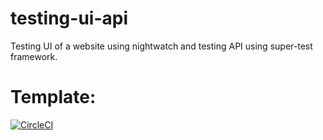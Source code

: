 # testing-ui-api
Testing UI of a website using nightwatch and testing API using super-test framework.

# Template:
[![CircleCI](https://circleci.com/gh/cci-8khhgk/testing-ui-api-3.svg?style=svg)](https://app.circleci.com/pipelines/circleci/9ZhHaXBjJJR2TqyHhqsq5n)
